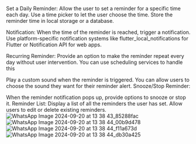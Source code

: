 
Set a Daily Reminder:
Allow the user to set a reminder for a specific time each day.
Use a time picker to let the user choose the time.
Store the reminder time in local storage or a database.

Notification:
When the time of the reminder is reached, trigger a notification.
Use platform-specific notification systems like flutter_local_notifications for Flutter or Notification API for web apps.

Recurring Reminder:
Provide an option to make the reminder repeat every day without user intervention.
You can use scheduling services to handle this 

Play a custom sound when the reminder is triggered.
You can allow users to choose the sound they want for their reminder alert.
Snooze/Stop Reminder:

When the reminder notification pops up, provide options to snooze or stop it.
Reminder List:
Display a list of all the reminders the user has set.
Allow users to edit or delete existing reminders.
![WhatsApp Image 2024-09-20 at 13 38 43_85288fac](https://github.com/user-attachments/assets/3519ab4a-8ea2-4680-9e1d-5103f4ecd73e)
![WhatsApp Image 2024-09-20 at 13 38 44_00b9d478](https://github.com/user-attachments/assets/cd7d7278-af77-4bd4-aa62-12f2890fc67c)
![WhatsApp Image 2024-09-20 at 13 38 44_f11a673d](https://github.com/user-attachments/assets/c6d47944-cf8d-427a-87ac-340e639c6f7f)
![WhatsApp Image 2024-09-20 at 13 38 44_db30a425](https://github.com/user-attachments/assets/2371ce77-2b7e-4718-af3f-4fe5586b4bec)
